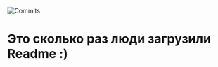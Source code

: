  ![Commits](https://count.getloli.com/get/@Flesxka.github_commits?theme=rule34&padding=7&offset=0&align=center&scale=2&pixelated=1&darkmode=0)
 # Это сколько раз люди загрузили Readme :) #
